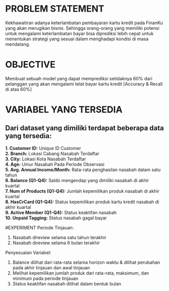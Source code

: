 # PROBLEM STATEMENT
Kekhawatiran adanya keterlambatan pembayaran kartu kredit pada FinanKu yang akan merugikan bisnis. Sehingga orang-orang yang memiliki potensi untuk mengalami keterlambatan bayar bisa diprediksi lebih cepat untuk menentukan strategi yang sesuai dalam menghadapi kondisi di masa mendatang.

# OBJECTIVE
Membuat sebuah model yang dapat memprediksi setidaknya 60% dari pelanggan yang akan mengalami telat bayar kartu kredit [Accuracy & Recall di atas 60%]

# VARIABEL YANG TERSEDIA
Dari dataset yang dimiliki terdapat beberapa data yang tersedia:
---
**1. Customer ID:** Unique ID Customer\
**2. Branch:** Lokasi Cabang Nasabah Terdaftar\
**3. City:** Lokasi Kota Nasabah Terdaftar\
**4. Age:** Umur Nasabah Pada Periode Observasi\
**5. Avg. Annual Income/Month:** Rata-rata penghasilan nasabah dalam satu tahun\
**6. Balance (Q1-Q4):** Saldo mengendap yang dimiliki nasabah di akhir kuartal\
**7. Num of Products (Q1-Q4):** Jumlah kepemilikan produk nasabah di akhir kuartal\
**8. HasCrCard (Q1-Q4):** Status kepemilikan produk kartu kredit nasabah di akhir kuartal\
**9. Active Member (Q1-Q4):** Status keaktifan nasabah\
**10. Unpaid Tagging:** Status nasabah gagal bayar

#EXPERIMENT
Periode Tinjauan:
1. Nasabah direview selama satu tahun terakhir
2. Nasabah direview selama 6 bulan terakhir

Penyesuaian Variabel:
1. Balance dilihat dari rata-rata selama horizon waktu & dilihat perubahan pada akhir tinjauan dan awal tinjauan
2. Melihat kepemilikan jumlah produk dari rata-rata, maksimum, dan minimum pada periode tinjauan
3. Status keaktifan nasabah dilihat dalam bentuk bulan

